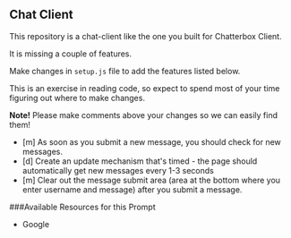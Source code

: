 ## Chat Client
This repository is a chat-client like the one you built for Chatterbox Client. 

It is missing a couple of features. 

Make changes in `setup.js` file to add the features listed below.

This is an exercise in reading code, so expect to spend most of your time figuring out where to make changes.

**Note!** Please make comments above your changes so we can easily find them!

* [m] As soon as you submit a new message, you should check for new messages.
* [d] Create an update mechanism that's timed - the page should automatically get new messages every 1-3 seconds
* [m] Clear out the message submit area (area at the bottom where you enter username and message) after you submit a message.

###Available Resources for this Prompt
* Google
